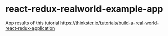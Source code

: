 # react-redux-realworld-example-app
App results of this tutorial https://thinkster.io/tutorials/build-a-real-world-react-redux-application
